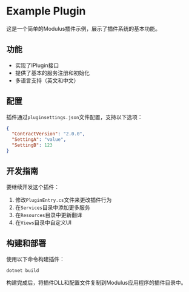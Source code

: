 # Example Plugin

这是一个简单的Modulus插件示例，展示了插件系统的基本功能。

## 功能

- 实现了IPlugin接口
- 提供了基本的服务注册和初始化
- 多语言支持（英文和中文）

## 配置

插件通过`pluginsettings.json`文件配置，支持以下选项：

```json
{
  "ContractVersion": "2.0.0",
  "SettingA": "value",
  "SettingB": 123
}
```

## 开发指南

要继续开发这个插件：

1. 修改`PluginEntry.cs`文件来更改插件行为
2. 在`Services`目录中添加更多服务
3. 在`Resources`目录中更新翻译
4. 在`Views`目录中自定义UI

## 构建和部署

使用以下命令构建插件：

```
dotnet build
```

构建完成后，将插件DLL和配置文件复制到Modulus应用程序的插件目录中。
